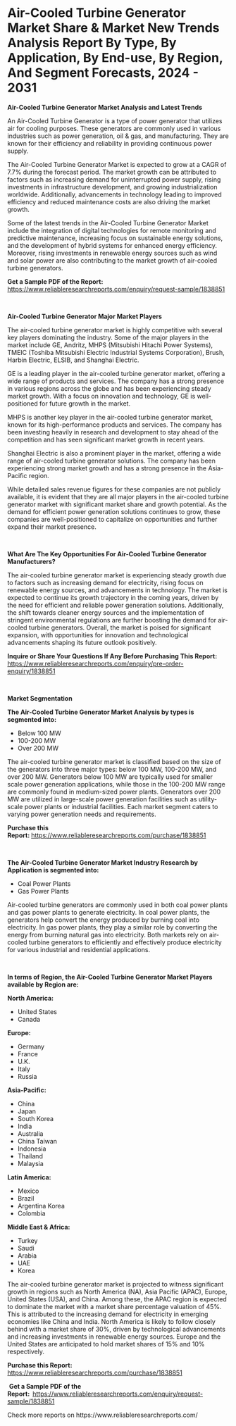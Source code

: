<p><h1>Air-Cooled Turbine Generator Market Share & Market New Trends Analysis Report By Type, By Application, By End-use, By Region, And Segment Forecasts, 2024 - 2031</h1></p><p><strong>Air-Cooled Turbine Generator Market Analysis and Latest Trends</strong></p>
<p><p>An Air-Cooled Turbine Generator is a type of power generator that utilizes air for cooling purposes. These generators are commonly used in various industries such as power generation, oil & gas, and manufacturing. They are known for their efficiency and reliability in providing continuous power supply.</p><p>The Air-Cooled Turbine Generator Market is expected to grow at a CAGR of 7.7% during the forecast period. The market growth can be attributed to factors such as increasing demand for uninterrupted power supply, rising investments in infrastructure development, and growing industrialization worldwide. Additionally, advancements in technology leading to improved efficiency and reduced maintenance costs are also driving the market growth.</p><p>Some of the latest trends in the Air-Cooled Turbine Generator Market include the integration of digital technologies for remote monitoring and predictive maintenance, increasing focus on sustainable energy solutions, and the development of hybrid systems for enhanced energy efficiency. Moreover, rising investments in renewable energy sources such as wind and solar power are also contributing to the market growth of air-cooled turbine generators.</p></p>
<p><strong>Get a Sample PDF of the Report:&nbsp;</strong> <a href="https://www.reliableresearchreports.com/enquiry/request-sample/1838851">https://www.reliableresearchreports.com/enquiry/request-sample/1838851</a></p>
<p>&nbsp;</p>
<p><strong>Air-Cooled Turbine Generator Major Market Players</strong></p>
<p><p>The air-cooled turbine generator market is highly competitive with several key players dominating the industry. Some of the major players in the market include GE, Andritz, MHPS (Mitsubishi Hitachi Power Systems), TMEIC (Toshiba Mitsubishi Electric Industrial Systems Corporation), Brush, Harbin Electric, ELSIB, and Shanghai Electric.</p><p>GE is a leading player in the air-cooled turbine generator market, offering a wide range of products and services. The company has a strong presence in various regions across the globe and has been experiencing steady market growth. With a focus on innovation and technology, GE is well-positioned for future growth in the market.</p><p>MHPS is another key player in the air-cooled turbine generator market, known for its high-performance products and services. The company has been investing heavily in research and development to stay ahead of the competition and has seen significant market growth in recent years.</p><p>Shanghai Electric is also a prominent player in the market, offering a wide range of air-cooled turbine generator solutions. The company has been experiencing strong market growth and has a strong presence in the Asia-Pacific region.</p><p>While detailed sales revenue figures for these companies are not publicly available, it is evident that they are all major players in the air-cooled turbine generator market with significant market share and growth potential. As the demand for efficient power generation solutions continues to grow, these companies are well-positioned to capitalize on opportunities and further expand their market presence.</p></p>
<p>&nbsp;</p>
<p><strong>What Are The Key Opportunities For Air-Cooled Turbine Generator Manufacturers?</strong></p>
<p><p>The air-cooled turbine generator market is experiencing steady growth due to factors such as increasing demand for electricity, rising focus on renewable energy sources, and advancements in technology. The market is expected to continue its growth trajectory in the coming years, driven by the need for efficient and reliable power generation solutions. Additionally, the shift towards cleaner energy sources and the implementation of stringent environmental regulations are further boosting the demand for air-cooled turbine generators. Overall, the market is poised for significant expansion, with opportunities for innovation and technological advancements shaping its future outlook positively.</p></p>
<p><strong>Inquire or Share Your Questions If Any Before Purchasing This Report:</strong> <a href="https://www.reliableresearchreports.com/enquiry/pre-order-enquiry/1838851">https://www.reliableresearchreports.com/enquiry/pre-order-enquiry/1838851</a></p>
<p>&nbsp;</p>
<p><strong>Market Segmentation</strong></p>
<p><strong>The Air-Cooled Turbine Generator Market Analysis by types is segmented into:</strong></p>
<p><ul><li>Below 100 MW</li><li>100-200 MW</li><li>Over 200 MW</li></ul></p>
<p><p>The air-cooled turbine generator market is classified based on the size of the generators into three major types: below 100 MW, 100-200 MW, and over 200 MW. Generators below 100 MW are typically used for smaller scale power generation applications, while those in the 100-200 MW range are commonly found in medium-sized power plants. Generators over 200 MW are utilized in large-scale power generation facilities such as utility-scale power plants or industrial facilities. Each market segment caters to varying power generation needs and requirements.</p></p>
<p><strong>Purchase this Report:&nbsp;</strong><a href="https://www.reliableresearchreports.com/purchase/1838851">https://www.reliableresearchreports.com/purchase/1838851</a></p>
<p>&nbsp;</p>
<p><strong>The Air-Cooled Turbine Generator Market Industry Research by Application is segmented into:</strong></p>
<p><ul><li>Coal Power Plants</li><li>Gas Power Plants</li></ul></p>
<p><p>Air-cooled turbine generators are commonly used in both coal power plants and gas power plants to generate electricity. In coal power plants, the generators help convert the energy produced by burning coal into electricity. In gas power plants, they play a similar role by converting the energy from burning natural gas into electricity. Both markets rely on air-cooled turbine generators to efficiently and effectively produce electricity for various industrial and residential applications.</p></p>
<p>&nbsp;</p>
<p><strong>In terms of Region, the Air-Cooled Turbine Generator Market Players available by Region are:</strong></p>
<p>
    <p> <strong> North America: </strong>
        <ul>
            <li>United States</li>
            <li>Canada</li>
        </ul>
        </p> 
    <p> <strong> Europe: </strong>
        <ul>
            <li>Germany</li>
            <li>France</li>
            <li>U.K.</li>
            <li>Italy</li>
            <li>Russia</li>
        </ul>
        </p> 
    <p> <strong> Asia-Pacific: </strong>
        <ul>
            <li>China</li>
            <li>Japan</li>
            <li>South Korea</li>
            <li>India</li>
            <li>Australia</li>
            <li>China Taiwan</li>
            <li>Indonesia</li>
            <li>Thailand</li>
            <li>Malaysia</li>
        </ul>
        </p> 
    <p> <strong> Latin America: </strong>
        <ul>
            <li>Mexico</li>
            <li>Brazil</li>
            <li>Argentina Korea</li>
            <li>Colombia</li>
        </ul>
        </p> 
    <p> <strong> Middle East & Africa: </strong>
        <ul>
            <li>Turkey</li>
            <li>Saudi</li>
            <li>Arabia</li>
            <li>UAE</li>
            <li>Korea</li>
        </ul>
    </p>
    </p>
<p><p>The air-cooled turbine generator market is projected to witness significant growth in regions such as North America (NA), Asia Pacific (APAC), Europe, United States (USA), and China. Among these, the APAC region is expected to dominate the market with a market share percentage valuation of 45%. This is attributed to the increasing demand for electricity in emerging economies like China and India. North America is likely to follow closely behind with a market share of 30%, driven by technological advancements and increasing investments in renewable energy sources. Europe and the United States are anticipated to hold market shares of 15% and 10% respectively.</p></p>
<p><strong>Purchase this Report: </strong><a href="https://www.reliableresearchreports.com/purchase/1838851">https://www.reliableresearchreports.com/purchase/1838851</a></p>
<p>&nbsp;<strong>Get a Sample PDF of the Report:&nbsp;&nbsp;</strong><a href="https://www.reliableresearchreports.com/enquiry/request-sample/1838851">https://www.reliableresearchreports.com/enquiry/request-sample/1838851</a></p>
<p><strong></strong></p>
<p>Check more reports on https://www.reliableresearchreports.com/</p>